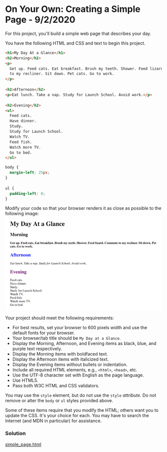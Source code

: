 
# On Your Own: Creating a Simple Page - 9/2/2020

For this project, you'll build a simple web page that describes your day.

You have the following HTML and CSS and text to begin this project.

```html
<h1>My Day At a Glance</h1>
<h2>Morning</h2>
<p>
  Get up. Feed cats. Eat breakfast. Brush my teeth. Shower. Feed lizard. Commute
  to my recliner. Sit down. Pet cats. Go to work.
</p>

<h2>Afternoon</h2>
<p>Eat lunch. Take a nap. Study for Launch School. Avoid work.</p>

<h2>Evening</h2>
<ul>
  Feed cats.
  Have dinner.
  Study.
  Study for Launch School.
  Watch TV.
  Feed fish.
  Watch more TV.
  Go to bed.
</ul>
```

```css
body {
  margin-left: 25px;
}

ul {
  padding-left: 0;
}
```

Modify your code so that your browser renders it as close as possible to the following image: ![day_at_a_glance.png](day_at_a_glance.png)

Your project should meet the following requirements:

* For best results, set your browser to 600 pixels width and use the default fonts for your browser.
* Your browser/tab title should be `My Day at a Glance`.
* Display the Morning, Afternoon, and Evening items as black, blue, and purple text respectively.
* Display the Morning items with boldfaced text.
* Display the Afternoon items with italicized text.
* Display the Evening items without bullets or indentation.
* Include all required HTML elements, e.g., `<html>`, `<head>`, etc.
* Use the UTF-8 character set with English as the page language.
* Use HTML5.
* Pass both W3C HTML and CSS validators.

You may use the `style` element, but do not use the `style` *attribute*. Do not remove or alter the `body` or `ul` styles provided above.

Some of these items require that you modify the HTML; others want you to update the CSS. It's your choice for each. You may have to search the Internet (and MDN in particular) for assistance.

### Solution

[simple_page.html](simple_page.html)

